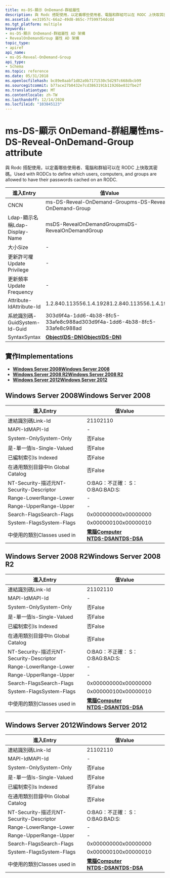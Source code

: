 ```yaml
---
title: ms-DS-顯示 OnDemand-群組屬性
description: 與 Rodc 搭配使用，以定義哪些使用者、電腦和群組可以在 RODC 上快取其密碼。
ms.assetid: ee31957c-66a2-49d8-865c-7f599754dcdd
ms.tgt_platform: multiple
keywords:
- ms-DS-顯示 OnDemand-群組屬性 AD 架構
- RevealOnDemandGroup 屬性 AD 架構
topic_type:
- apiref
api_name:
- ms-DS-Reveal-OnDemand-Group
api_type:
- Schema
ms.topic: reference
ms.date: 05/31/2018
ms.openlocfilehash: bc89e0aabf1d82a9b7171530c5d297c668dbcb99
ms.sourcegitcommit: b77ace27b0432e7cd3863191b11926be032fbe2f
ms.translationtype: MT
ms.contentlocale: zh-TW
ms.lasthandoff: 12/14/2020
ms.locfileid: "103845123"
---
```

# <a name="ms-ds-reveal-ondemand-group-attribute"></a><span data-ttu-id="cf19c-105">ms-DS-顯示 OnDemand-群組屬性</span><span class="sxs-lookup"><span data-stu-id="cf19c-105">ms-DS-Reveal-OnDemand-Group attribute</span></span>

<span data-ttu-id="cf19c-106">與 Rodc 搭配使用，以定義哪些使用者、電腦和群組可以在 RODC 上快取其密碼。</span><span class="sxs-lookup"><span data-stu-id="cf19c-106">Used with RODCs to define which users, computers, and groups are allowed to have their passwords cached on an RODC.</span></span>



| <span data-ttu-id="cf19c-107">進入</span><span class="sxs-lookup"><span data-stu-id="cf19c-107">Entry</span></span> | <span data-ttu-id="cf19c-108">值</span><span class="sxs-lookup"><span data-stu-id="cf19c-108">Value</span></span> |
|-------------------|-----------------------------------------|
| <span data-ttu-id="cf19c-109">CN</span><span class="sxs-lookup"><span data-stu-id="cf19c-109">CN</span></span>                | <span data-ttu-id="cf19c-110">ms-DS-Reveal-OnDemand-Group</span><span class="sxs-lookup"><span data-stu-id="cf19c-110">ms-DS-Reveal-OnDemand-Group</span></span>             |
| <span data-ttu-id="cf19c-111">Ldap-顯示名稱</span><span class="sxs-lookup"><span data-stu-id="cf19c-111">Ldap-Display-Name</span></span> | <span data-ttu-id="cf19c-112">msDS-RevealOnDemandGroup</span><span class="sxs-lookup"><span data-stu-id="cf19c-112">msDS-RevealOnDemandGroup</span></span>                |
| <span data-ttu-id="cf19c-113">大小</span><span class="sxs-lookup"><span data-stu-id="cf19c-113">Size</span></span>              | \-                                      |
| <span data-ttu-id="cf19c-114">更新許可權</span><span class="sxs-lookup"><span data-stu-id="cf19c-114">Update Privilege</span></span>  | \-                                      |
| <span data-ttu-id="cf19c-115">更新頻率</span><span class="sxs-lookup"><span data-stu-id="cf19c-115">Update Frequency</span></span>  | \-                                      |
| <span data-ttu-id="cf19c-116">Attribute-Id</span><span class="sxs-lookup"><span data-stu-id="cf19c-116">Attribute-Id</span></span>      | <span data-ttu-id="cf19c-117">1.2.840.113556.1.4.1928</span><span class="sxs-lookup"><span data-stu-id="cf19c-117">1.2.840.113556.1.4.1928</span></span>                 |
| <span data-ttu-id="cf19c-118">系統識別碼-Guid</span><span class="sxs-lookup"><span data-stu-id="cf19c-118">System-Id-Guid</span></span>    | <span data-ttu-id="cf19c-119">303d9f4a-1dd6-4b38-8fc5-33afe8c988ad</span><span class="sxs-lookup"><span data-stu-id="cf19c-119">303d9f4a-1dd6-4b38-8fc5-33afe8c988ad</span></span>    |
| <span data-ttu-id="cf19c-120">Syntax</span><span class="sxs-lookup"><span data-stu-id="cf19c-120">Syntax</span></span>            | [<span data-ttu-id="cf19c-121">**Object(DS-DN)**</span><span class="sxs-lookup"><span data-stu-id="cf19c-121">**Object(DS-DN)**</span></span>](s-object-ds-dn.md) |



## <a name="implementations"></a><span data-ttu-id="cf19c-122">實作</span><span class="sxs-lookup"><span data-stu-id="cf19c-122">Implementations</span></span>

-   [<span data-ttu-id="cf19c-123">**Windows Server 2008**</span><span class="sxs-lookup"><span data-stu-id="cf19c-123">**Windows Server 2008**</span></span>](#windows-server-2008)
-   [<span data-ttu-id="cf19c-124">**Windows Server 2008 R2**</span><span class="sxs-lookup"><span data-stu-id="cf19c-124">**Windows Server 2008 R2**</span></span>](#windows-server-2008-r2)
-   [<span data-ttu-id="cf19c-125">**Windows Server 2012**</span><span class="sxs-lookup"><span data-stu-id="cf19c-125">**Windows Server 2012**</span></span>](#windows-server-2012)

## <a name="windows-server-2008"></a><span data-ttu-id="cf19c-126">Windows Server 2008</span><span class="sxs-lookup"><span data-stu-id="cf19c-126">Windows Server 2008</span></span>



| <span data-ttu-id="cf19c-127">進入</span><span class="sxs-lookup"><span data-stu-id="cf19c-127">Entry</span></span> | <span data-ttu-id="cf19c-128">值</span><span class="sxs-lookup"><span data-stu-id="cf19c-128">Value</span></span> |
|------------------------|------------------------------------------------------------------------------------|
| <span data-ttu-id="cf19c-129">連結識別碼</span><span class="sxs-lookup"><span data-stu-id="cf19c-129">Link-Id</span></span>                | <span data-ttu-id="cf19c-130">2110</span><span class="sxs-lookup"><span data-stu-id="cf19c-130">2110</span></span>                                                                               |
| <span data-ttu-id="cf19c-131">MAPI-Id</span><span class="sxs-lookup"><span data-stu-id="cf19c-131">MAPI-Id</span></span>                | \-                                                                                 |
| <span data-ttu-id="cf19c-132">System-Only</span><span class="sxs-lookup"><span data-stu-id="cf19c-132">System-Only</span></span>            | <span data-ttu-id="cf19c-133">否</span><span class="sxs-lookup"><span data-stu-id="cf19c-133">False</span></span>                                                                              |
| <span data-ttu-id="cf19c-134">是-單一值</span><span class="sxs-lookup"><span data-stu-id="cf19c-134">Is-Single-Valued</span></span>       | <span data-ttu-id="cf19c-135">否</span><span class="sxs-lookup"><span data-stu-id="cf19c-135">False</span></span>                                                                              |
| <span data-ttu-id="cf19c-136">已編制索引</span><span class="sxs-lookup"><span data-stu-id="cf19c-136">Is Indexed</span></span>             | <span data-ttu-id="cf19c-137">否</span><span class="sxs-lookup"><span data-stu-id="cf19c-137">False</span></span>                                                                              |
| <span data-ttu-id="cf19c-138">在通用類別目錄中</span><span class="sxs-lookup"><span data-stu-id="cf19c-138">In Global Catalog</span></span>      | <span data-ttu-id="cf19c-139">否</span><span class="sxs-lookup"><span data-stu-id="cf19c-139">False</span></span>                                                                              |
| <span data-ttu-id="cf19c-140">NT-Security-描述元</span><span class="sxs-lookup"><span data-stu-id="cf19c-140">NT-Security-Descriptor</span></span> | <span data-ttu-id="cf19c-141">O:BAG：不正確： S：</span><span class="sxs-lookup"><span data-stu-id="cf19c-141">O:BAG:BAD:S:</span></span>                                                                       |
| <span data-ttu-id="cf19c-142">Range-Lower</span><span class="sxs-lookup"><span data-stu-id="cf19c-142">Range-Lower</span></span>            | \-                                                                                 |
| <span data-ttu-id="cf19c-143">Range-Upper</span><span class="sxs-lookup"><span data-stu-id="cf19c-143">Range-Upper</span></span>            | \-                                                                                 |
| <span data-ttu-id="cf19c-144">Search-Flags</span><span class="sxs-lookup"><span data-stu-id="cf19c-144">Search-Flags</span></span>           | <span data-ttu-id="cf19c-145">0x00000000</span><span class="sxs-lookup"><span data-stu-id="cf19c-145">0x00000000</span></span>                                                                         |
| <span data-ttu-id="cf19c-146">System-Flags</span><span class="sxs-lookup"><span data-stu-id="cf19c-146">System-Flags</span></span>           | <span data-ttu-id="cf19c-147">0x00000010</span><span class="sxs-lookup"><span data-stu-id="cf19c-147">0x00000010</span></span>                                                                         |
| <span data-ttu-id="cf19c-148">中使用的類別</span><span class="sxs-lookup"><span data-stu-id="cf19c-148">Classes used in</span></span>        | [<span data-ttu-id="cf19c-149">**電腦**</span><span class="sxs-lookup"><span data-stu-id="cf19c-149">**Computer**</span></span>](c-computer.md)<br/> [<span data-ttu-id="cf19c-150">**NTDS-DSA**</span><span class="sxs-lookup"><span data-stu-id="cf19c-150">**NTDS-DSA**</span></span>](c-ntdsdsa.md)<br/> |



## <a name="windows-server-2008-r2"></a><span data-ttu-id="cf19c-151">Windows Server 2008 R2</span><span class="sxs-lookup"><span data-stu-id="cf19c-151">Windows Server 2008 R2</span></span>



| <span data-ttu-id="cf19c-152">進入</span><span class="sxs-lookup"><span data-stu-id="cf19c-152">Entry</span></span> | <span data-ttu-id="cf19c-153">值</span><span class="sxs-lookup"><span data-stu-id="cf19c-153">Value</span></span> |
|------------------------|------------------------------------------------------------------------------------|
| <span data-ttu-id="cf19c-154">連結識別碼</span><span class="sxs-lookup"><span data-stu-id="cf19c-154">Link-Id</span></span>                | <span data-ttu-id="cf19c-155">2110</span><span class="sxs-lookup"><span data-stu-id="cf19c-155">2110</span></span>                                                                               |
| <span data-ttu-id="cf19c-156">MAPI-Id</span><span class="sxs-lookup"><span data-stu-id="cf19c-156">MAPI-Id</span></span>                | \-                                                                                 |
| <span data-ttu-id="cf19c-157">System-Only</span><span class="sxs-lookup"><span data-stu-id="cf19c-157">System-Only</span></span>            | <span data-ttu-id="cf19c-158">否</span><span class="sxs-lookup"><span data-stu-id="cf19c-158">False</span></span>                                                                              |
| <span data-ttu-id="cf19c-159">是-單一值</span><span class="sxs-lookup"><span data-stu-id="cf19c-159">Is-Single-Valued</span></span>       | <span data-ttu-id="cf19c-160">否</span><span class="sxs-lookup"><span data-stu-id="cf19c-160">False</span></span>                                                                              |
| <span data-ttu-id="cf19c-161">已編制索引</span><span class="sxs-lookup"><span data-stu-id="cf19c-161">Is Indexed</span></span>             | <span data-ttu-id="cf19c-162">否</span><span class="sxs-lookup"><span data-stu-id="cf19c-162">False</span></span>                                                                              |
| <span data-ttu-id="cf19c-163">在通用類別目錄中</span><span class="sxs-lookup"><span data-stu-id="cf19c-163">In Global Catalog</span></span>      | <span data-ttu-id="cf19c-164">否</span><span class="sxs-lookup"><span data-stu-id="cf19c-164">False</span></span>                                                                              |
| <span data-ttu-id="cf19c-165">NT-Security-描述元</span><span class="sxs-lookup"><span data-stu-id="cf19c-165">NT-Security-Descriptor</span></span> | <span data-ttu-id="cf19c-166">O:BAG：不正確： S：</span><span class="sxs-lookup"><span data-stu-id="cf19c-166">O:BAG:BAD:S:</span></span>                                                                       |
| <span data-ttu-id="cf19c-167">Range-Lower</span><span class="sxs-lookup"><span data-stu-id="cf19c-167">Range-Lower</span></span>            | \-                                                                                 |
| <span data-ttu-id="cf19c-168">Range-Upper</span><span class="sxs-lookup"><span data-stu-id="cf19c-168">Range-Upper</span></span>            | \-                                                                                 |
| <span data-ttu-id="cf19c-169">Search-Flags</span><span class="sxs-lookup"><span data-stu-id="cf19c-169">Search-Flags</span></span>           | <span data-ttu-id="cf19c-170">0x00000000</span><span class="sxs-lookup"><span data-stu-id="cf19c-170">0x00000000</span></span>                                                                         |
| <span data-ttu-id="cf19c-171">System-Flags</span><span class="sxs-lookup"><span data-stu-id="cf19c-171">System-Flags</span></span>           | <span data-ttu-id="cf19c-172">0x00000010</span><span class="sxs-lookup"><span data-stu-id="cf19c-172">0x00000010</span></span>                                                                         |
| <span data-ttu-id="cf19c-173">中使用的類別</span><span class="sxs-lookup"><span data-stu-id="cf19c-173">Classes used in</span></span>        | [<span data-ttu-id="cf19c-174">**電腦**</span><span class="sxs-lookup"><span data-stu-id="cf19c-174">**Computer**</span></span>](c-computer.md)<br/> [<span data-ttu-id="cf19c-175">**NTDS-DSA**</span><span class="sxs-lookup"><span data-stu-id="cf19c-175">**NTDS-DSA**</span></span>](c-ntdsdsa.md)<br/> |



## <a name="windows-server-2012"></a><span data-ttu-id="cf19c-176">Windows Server 2012</span><span class="sxs-lookup"><span data-stu-id="cf19c-176">Windows Server 2012</span></span>



| <span data-ttu-id="cf19c-177">進入</span><span class="sxs-lookup"><span data-stu-id="cf19c-177">Entry</span></span> | <span data-ttu-id="cf19c-178">值</span><span class="sxs-lookup"><span data-stu-id="cf19c-178">Value</span></span> |
|------------------------|------------------------------------------------------------------------------------|
| <span data-ttu-id="cf19c-179">連結識別碼</span><span class="sxs-lookup"><span data-stu-id="cf19c-179">Link-Id</span></span>                | <span data-ttu-id="cf19c-180">2110</span><span class="sxs-lookup"><span data-stu-id="cf19c-180">2110</span></span>                                                                               |
| <span data-ttu-id="cf19c-181">MAPI-Id</span><span class="sxs-lookup"><span data-stu-id="cf19c-181">MAPI-Id</span></span>                | \-                                                                                 |
| <span data-ttu-id="cf19c-182">System-Only</span><span class="sxs-lookup"><span data-stu-id="cf19c-182">System-Only</span></span>            | <span data-ttu-id="cf19c-183">否</span><span class="sxs-lookup"><span data-stu-id="cf19c-183">False</span></span>                                                                              |
| <span data-ttu-id="cf19c-184">是-單一值</span><span class="sxs-lookup"><span data-stu-id="cf19c-184">Is-Single-Valued</span></span>       | <span data-ttu-id="cf19c-185">否</span><span class="sxs-lookup"><span data-stu-id="cf19c-185">False</span></span>                                                                              |
| <span data-ttu-id="cf19c-186">已編制索引</span><span class="sxs-lookup"><span data-stu-id="cf19c-186">Is Indexed</span></span>             | <span data-ttu-id="cf19c-187">否</span><span class="sxs-lookup"><span data-stu-id="cf19c-187">False</span></span>                                                                              |
| <span data-ttu-id="cf19c-188">在通用類別目錄中</span><span class="sxs-lookup"><span data-stu-id="cf19c-188">In Global Catalog</span></span>      | <span data-ttu-id="cf19c-189">否</span><span class="sxs-lookup"><span data-stu-id="cf19c-189">False</span></span>                                                                              |
| <span data-ttu-id="cf19c-190">NT-Security-描述元</span><span class="sxs-lookup"><span data-stu-id="cf19c-190">NT-Security-Descriptor</span></span> | <span data-ttu-id="cf19c-191">O:BAG：不正確： S：</span><span class="sxs-lookup"><span data-stu-id="cf19c-191">O:BAG:BAD:S:</span></span>                                                                       |
| <span data-ttu-id="cf19c-192">Range-Lower</span><span class="sxs-lookup"><span data-stu-id="cf19c-192">Range-Lower</span></span>            | \-                                                                                 |
| <span data-ttu-id="cf19c-193">Range-Upper</span><span class="sxs-lookup"><span data-stu-id="cf19c-193">Range-Upper</span></span>            | \-                                                                                 |
| <span data-ttu-id="cf19c-194">Search-Flags</span><span class="sxs-lookup"><span data-stu-id="cf19c-194">Search-Flags</span></span>           | <span data-ttu-id="cf19c-195">0x00000000</span><span class="sxs-lookup"><span data-stu-id="cf19c-195">0x00000000</span></span>                                                                         |
| <span data-ttu-id="cf19c-196">System-Flags</span><span class="sxs-lookup"><span data-stu-id="cf19c-196">System-Flags</span></span>           | <span data-ttu-id="cf19c-197">0x00000010</span><span class="sxs-lookup"><span data-stu-id="cf19c-197">0x00000010</span></span>                                                                         |
| <span data-ttu-id="cf19c-198">中使用的類別</span><span class="sxs-lookup"><span data-stu-id="cf19c-198">Classes used in</span></span>        | [<span data-ttu-id="cf19c-199">**電腦**</span><span class="sxs-lookup"><span data-stu-id="cf19c-199">**Computer**</span></span>](c-computer.md)<br/> [<span data-ttu-id="cf19c-200">**NTDS-DSA**</span><span class="sxs-lookup"><span data-stu-id="cf19c-200">**NTDS-DSA**</span></span>](c-ntdsdsa.md)<br/> |



 

 





